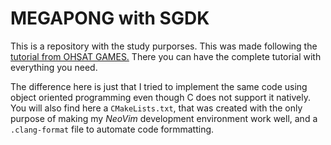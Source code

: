 # MEGAPONG with SGDK

This is a repository with the study purporses. This was made following the
[tutorial from OHSAT GAMES.](https://www.ohsat.com/tutorial/megapong/megapong-1/)
There you can have the complete tutorial with everything you need.

The difference here is just that I tried to implement the same code using object
oriented programming even though C does not support it natively. You will also
find here a `CMakeLists.txt`, that was created with the only purpose of making
my *NeoVim* development environment work well, and a `.clang-format` file to
automate code formmatting.

